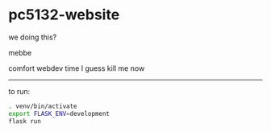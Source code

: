 # pc5132-website

we doing this?

mebbe

comfort webdev time I guess
kill me now

---

to run:

```bash
. venv/bin/activate
export FLASK_ENV=development
flask run
```